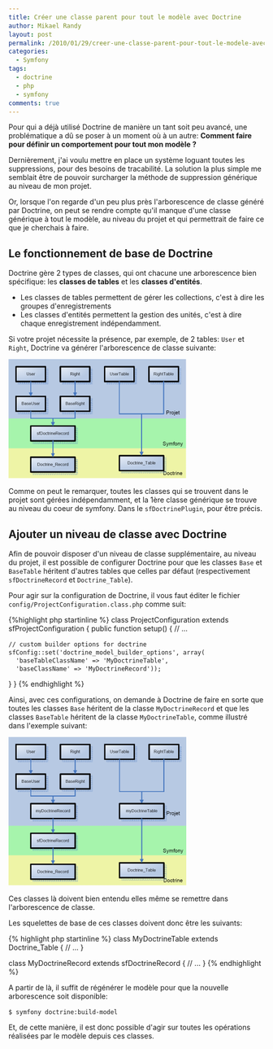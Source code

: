 ```yaml
---
title: Créer une classe parent pour tout le modèle avec Doctrine
author: Mikael Randy
layout: post
permalink: /2010/01/29/creer-une-classe-parent-pour-tout-le-modele-avec-doctrine/
categories:
  - Symfony
tags:
  - doctrine
  - php
  - symfony
comments: true
---
```


Pour qui a déjà utilisé Doctrine de manière un tant soit peu avancé, une problématique a dû se poser à un moment où à un autre: **Comment faire pour définir un comportement pour tout mon modèle ?**

Dernièrement, j'ai voulu mettre en place un système loguant toutes les suppressions, pour des besoins de tracabilité. La solution la plus simple me semblait être de pouvoir surcharger la méthode de suppression générique au niveau de mon projet.

Or, lorsque l'on regarde d'un peu plus près l'arborescence de classe généré par Doctrine, on peut se rendre compte qu'il manque d'une classe générique à tout le modèle, au niveau du projet et qui permettrait de faire ce que je cherchais à faire.

## Le fonctionnement de base de Doctrine

Doctrine gère 2 types de classes, qui ont chacune une arborescence bien spécifique: les **classes de tables** et les **classes d'entités**.

* Les classes de tables permettent de gérer les collections, c'est à dire les groupes d'enregistrements
* Les classes d'entités permettent la gestion des unités, c'est à dire chaque enregistrement indépendamment.

Si votre projet nécessite la présence, par exemple, de 2 tables: `User` et `Right`, Doctrine va générer l'arborescence de classe suivante:

![](/public/doctrine-diagrame_model_1.png)

Comme on peut le remarquer, toutes les classes qui se trouvent dans le projet sont gérées indépendamment, et la 1ère classe générique se trouve au niveau du coeur de symfony. Dans le `sfDoctrinePlugin`, pour être précis.

## Ajouter un niveau de classe avec Doctrine

Afin de pouvoir disposer d'un niveau de classe supplémentaire, au niveau du projet, il est possible de configurer Doctrine pour que les classes `Base` et `BaseTable` héritent d'autres tables que celles par défaut (respectivement `sfDoctrineRecord` et `Doctrine_Table`).

Pour agir sur la configuration de Doctrine, il vous faut éditer le fichier `config/ProjectConfiguration.class.php` comme suit:

{%highlight php startinline %}
class ProjectConfiguration extends sfProjectConfiguration
{
  public function setup()
  {
    // ...

    // custom builder options for doctrine
    sfConfig::set('doctrine_model_builder_options', array(
      'baseTableClassName' => 'MyDoctrineTable',
      'baseClassName' => 'MyDoctrineRecord'));
  }
}
{% endhighlight %}


Ainsi, avec ces configurations, on demande à Doctrine de faire en sorte que toutes les classes `Base` héritent de la classe `MyDoctrineRecord` et que les classes `BaseTable` héritent de la classe `MyDoctrineTable`, comme illustré dans l'exemple suivant:

![](/public/doctrine-diagrame_model_2.png)


Ces classes là doivent bien entendu elles même se remettre dans l'arborescence de classe.

Les squelettes de base de ces classes doivent donc être les suivants:

{% highlight php startinline %}
class MyDoctrineTable extends Doctrine_Table
{
    // ...
}

class MyDoctrineRecord extends sfDoctrineRecord
{
    // ...
}
{% endhighlight %}

A partir de là, il suffit de régénérer le modèle pour que la nouvelle arborescence soit disponible:

```
$ symfony doctrine:build-model
```

Et, de cette manière, il est donc possible d'agir sur toutes les opérations réalisées par le modèle depuis ces classes.
